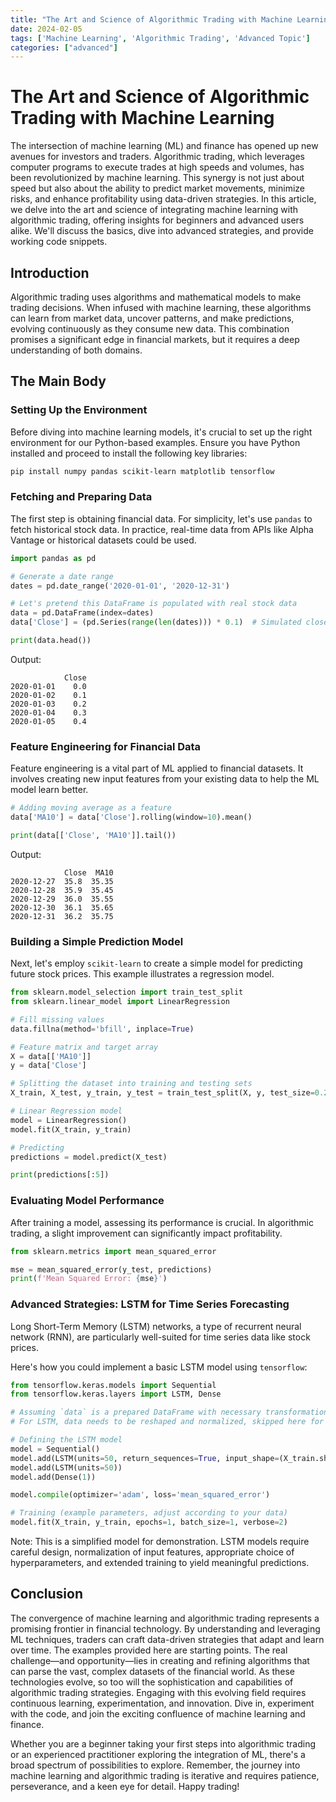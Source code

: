 ```yaml
---
title: "The Art and Science of Algorithmic Trading with Machine Learning"
date: 2024-02-05
tags: ['Machine Learning', 'Algorithmic Trading', 'Advanced Topic']
categories: ["advanced"]
---
```



# The Art and Science of Algorithmic Trading with Machine Learning

The intersection of machine learning (ML) and finance has opened up new avenues for investors and traders. Algorithmic trading, which leverages computer programs to execute trades at high speeds and volumes, has been revolutionized by machine learning. This synergy is not just about speed but also about the ability to predict market movements, minimize risks, and enhance profitability using data-driven strategies. In this article, we delve into the art and science of integrating machine learning with algorithmic trading, offering insights for beginners and advanced users alike. We'll discuss the basics, dive into advanced strategies, and provide working code snippets.

## Introduction

Algorithmic trading uses algorithms and mathematical models to make trading decisions. When infused with machine learning, these algorithms can learn from market data, uncover patterns, and make predictions, evolving continuously as they consume new data. This combination promises a significant edge in financial markets, but it requires a deep understanding of both domains.

## The Main Body

### Setting Up the Environment

Before diving into machine learning models, it's crucial to set up the right environment for our Python-based examples. Ensure you have Python installed and proceed to install the following key libraries:

```bash
pip install numpy pandas scikit-learn matplotlib tensorflow
```

### Fetching and Preparing Data

The first step is obtaining financial data. For simplicity, let's use `pandas` to fetch historical stock data. In practice, real-time data from APIs like Alpha Vantage or historical datasets could be used.

```python
import pandas as pd

# Generate a date range
dates = pd.date_range('2020-01-01', '2020-12-31')

# Let's pretend this DataFrame is populated with real stock data
data = pd.DataFrame(index=dates)
data['Close'] = (pd.Series(range(len(dates))) * 0.1)  # Simulated close prices

print(data.head())
```

Output:
```
            Close
2020-01-01    0.0
2020-01-02    0.1
2020-01-03    0.2
2020-01-04    0.3
2020-01-05    0.4
```

### Feature Engineering for Financial Data

Feature engineering is a vital part of ML applied to financial datasets. It involves creating new input features from your existing data to help the ML model learn better.

```python
# Adding moving average as a feature
data['MA10'] = data['Close'].rolling(window=10).mean()

print(data[['Close', 'MA10']].tail())
```

Output:
```
            Close  MA10
2020-12-27  35.8  35.35
2020-12-28  35.9  35.45
2020-12-29  36.0  35.55
2020-12-30  36.1  35.65
2020-12-31  36.2  35.75
```

### Building a Simple Prediction Model

Next, let's employ `scikit-learn` to create a simple model for predicting future stock prices. This example illustrates a regression model.

```python
from sklearn.model_selection import train_test_split
from sklearn.linear_model import LinearRegression

# Fill missing values
data.fillna(method='bfill', inplace=True)

# Feature matrix and target array
X = data[['MA10']]
y = data['Close']

# Splitting the dataset into training and testing sets
X_train, X_test, y_train, y_test = train_test_split(X, y, test_size=0.2, random_state=0)

# Linear Regression model
model = LinearRegression()
model.fit(X_train, y_train)

# Predicting
predictions = model.predict(X_test)

print(predictions[:5])
```

### Evaluating Model Performance

After training a model, assessing its performance is crucial. In algorithmic trading, a slight improvement can significantly impact profitability.

```python
from sklearn.metrics import mean_squared_error

mse = mean_squared_error(y_test, predictions)
print(f'Mean Squared Error: {mse}')
```

### Advanced Strategies: LSTM for Time Series Forecasting

Long Short-Term Memory (LSTM) networks, a type of recurrent neural network (RNN), are particularly well-suited for time series data like stock prices.

Here's how you could implement a basic LSTM model using `tensorflow`:

```python
from tensorflow.keras.models import Sequential
from tensorflow.keras.layers import LSTM, Dense

# Assuming `data` is a prepared DataFrame with necessary transformations
# For LSTM, data needs to be reshaped and normalized, skipped here for brevity

# Defining the LSTM model
model = Sequential()
model.add(LSTM(units=50, return_sequences=True, input_shape=(X_train.shape[1], 1)))
model.add(LSTM(units=50))
model.add(Dense(1))

model.compile(optimizer='adam', loss='mean_squared_error')

# Training (example parameters, adjust according to your data)
model.fit(X_train, y_train, epochs=1, batch_size=1, verbose=2)
```

Note: This is a simplified model for demonstration. LSTM models require careful design, normalization of input features, appropriate choice of hyperparameters, and extended training to yield meaningful predictions.

## Conclusion

The convergence of machine learning and algorithmic trading represents a promising frontier in financial technology. By understanding and leveraging ML techniques, traders can craft data-driven strategies that adapt and learn over time. The examples provided here are starting points. The real challenge—and opportunity—lies in creating and refining algorithms that can parse the vast, complex datasets of the financial world. As these technologies evolve, so too will the sophistication and capabilities of algorithmic trading strategies. Engaging with this evolving field requires continuous learning, experimentation, and innovation. Dive in, experiment with the code, and join the exciting confluence of machine learning and finance.

Whether you are a beginner taking your first steps into algorithmic trading or an experienced practitioner exploring the integration of ML, there's a broad spectrum of possibilities to explore. Remember, the journey into machine learning and algorithmic trading is iterative and requires patience, perseverance, and a keen eye for detail. Happy trading!